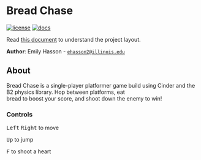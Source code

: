 # Bread Chase

[![license](https://img.shields.io/badge/license-MIT-green)](LICENSE)
[![docs](https://img.shields.io/badge/docs-yes-brightgreen)](docs/README.md)

Read [this document](https://cliutils.gitlab.io/modern-cmake/chapters/basics/structure.html) to understand the project
layout.

**Author**: Emily Hasson - [`ehasson2@illinois.edu`](mailto:example@illinois.edu)

## About
Bread Chase is a single-player platformer game build using Cinder and the B2 physics library. Hop between platforms, eat\
 bread to boost your score, and shoot down the enemy to win!
 
 ### Controls
 
 <kbd>Left</kbd> <kbd>Right</kbd> to move
 
 <kbd>Up</kbd> to jump
 
 <kbd>F</kbd> to shoot a heart
